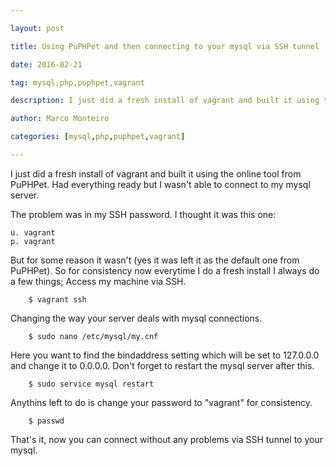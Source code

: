 ---
layout: post
title: Using PuPHPet and then connecting to your mysql via SSH tunnel
date: 2016-02-21
tag: mysql,php,puphpet,vagrant
description: I just did a fresh install of vagrant and built it using the online tool from PuPHPet. Had everything ready but I wasn't able to connect to my mysql server.
author: Marco Monteiro
categories: [mysql,php,puphpet,vagrant]
---

I just did a fresh install of vagrant and built it using the online tool from PuPHPet. Had everything ready but I wasn't able to connect to my mysql server. 

<!--more-->

The problem was in my SSH password. I thought it was this one:

    u. vagrant
	p. vagrant
	
But for some reason it wasn't (yes it was left it as the default one from PuPHPet). So for consistency now everytime I do a fresh install I  always do a few things; Access my machine via SSH. 

        $ vagrant ssh

Changing the way your server deals with mysql connections.

        $ sudo nano /etc/mysql/my.cnf   

Here you want to find the bindaddress setting which will be set to 127.0.0.0 and change it to 0.0.0.0. Don't forget to restart the mysql server after this.

        $ sudo service mysql restart


Anythins left to do is change your password to "vagrant" for consistency.

        $ passwd

That's it, now you can connect without any problems via SSH tunnel to your mysql.